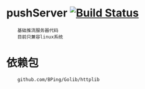 # pushServer [![Build Status](https://travis-ci.org/BPing/pushSever-Go.svg?branch=master)](https://travis-ci.org/BPing/pushSever-Go)
        基础推流服务器代码
        目前只兼容linux系统
        
# 依赖包
        github.com/BPing/Golib/httplib
